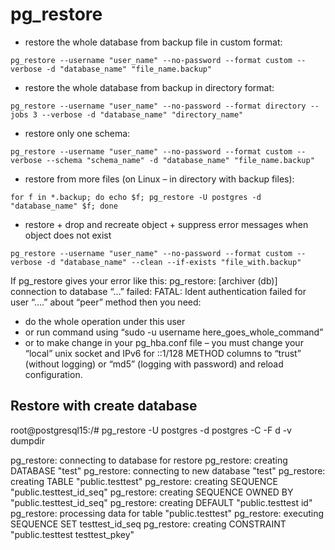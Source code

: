 # pg_restore

* restore the whole database from backup file in custom format:
```
pg_restore --username "user_name" --no-password --format custom --verbose -d "database_name" "file_name.backup"
```
* restore the whole database from backup in directory format:
```
pg_restore --username "user_name" --no-password --format directory --jobs 3 --verbose -d "database_name" "directory_name"
```
* restore only one schema:
```
pg_restore --username "user_name" --no-password --format custom --verbose --schema "schema_name" -d "database_name" "file_name.backup"
```

* restore from more files (on Linux – in directory with backup files):
```
for f in *.backup; do echo $f; pg_restore -U postgres -d "database_name" $f; done
```
* restore + drop and recreate object + suppress error messages when object does not exist
```
pg_restore --username "user_name" --no-password --format custom --verbose -d "database_name" --clean --if-exists "file_with.backup"
```

If pg_restore gives your error like this: pg_restore: [archiver (db)] connection to database “…” failed: FATAL: Ident authentication failed for user “….” about “peer” method then you need:

* do the whole operation under this user
* or run command using “sudo -u username here_goes_whole_command”
* or to make change in your pg_hba.conf file – you must change your “local” unix socket and IPv6 for ::1/128 METHOD columns to “trust” (without logging) or “md5” (logging with password) and reload configuration.

## Restore with create database

root@postgresql15:/# pg_restore -U postgres -d postgres -C -F d -v dumpdir

pg_restore: connecting to database for restore
pg_restore: creating DATABASE "test"
pg_restore: connecting to new database "test"
pg_restore: creating TABLE "public.testtest"
pg_restore: creating SEQUENCE "public.testtest_id_seq"
pg_restore: creating SEQUENCE OWNED BY "public.testtest_id_seq"
pg_restore: creating DEFAULT "public.testtest id"
pg_restore: processing data for table "public.testtest"
pg_restore: executing SEQUENCE SET testtest_id_seq
pg_restore: creating CONSTRAINT "public.testtest testtest_pkey"

